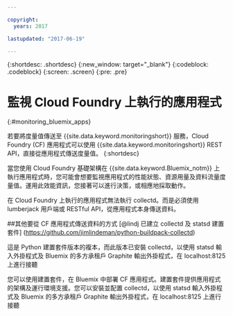 ```yaml
---

copyright:
  years: 2017

lastupdated: "2017-06-19"

---
```



{:shortdesc: .shortdesc}
{:new_window: target="_blank"}
{:codeblock: .codeblock}
{:screen: .screen}
{:pre: .pre}

# 監視 Cloud Foundry 上執行的應用程式
 {:#monitoring_bluemix_apps}

若要將度量值傳送至 {{site.data.keyword.monitoringshort}} 服務，Cloud Foundry (CF) 應用程式可以使用 {{site.data.keyword.monitoringshort}} REST API，直接從應用程式傳送度量值。
{:shortdesc}

當您使用 Cloud Foundry 基礎架構在 {{site.data.keyword.Bluemix_notm}} 上執行應用程式時，您可能會想要監視應用程式的性能狀態、資源用量及資料流量度量值。運用此效能資訊，您接著可以進行決策，或相應地採取動作。



在 Cloud Foundry 上執行的應用程式無法執行 collectd。而是必須使用 lumberjack 用戶端或 RESTful API，從應用程式本身傳送資料。 

##其他要從 CF 應用程式傳送資料的方式 [@lindj 已建立 collectd 及 statsd 建置套件] (https://github.com/jimlindeman/python-buildpack-collectd)

這是 Python 建置套件版本的複本，而此版本已安裝 collectd，以使用 statsd 輸入外掛程式及 Bluemix 的多方承租戶 Graphite 輸出外掛程式，在 localhost:8125 上進行接聽 

您可以使用建置套件，在 Bluemix 中部署 CF 應用程式。建置套件提供應用程式的架構及運行環境支援。您可以安裝並配置 collectd，以使用 statsd 輸入外掛程式及 Bluemix 的多方承租戶 Graphite 輸出外掛程式，在 localhost:8125 上進行接聽 
